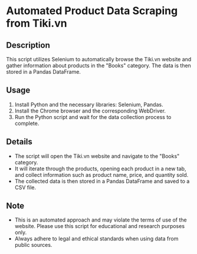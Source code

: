 # Automated Product Data Scraping from Tiki.vn

## Description
This script utilizes Selenium to automatically browse the Tiki.vn website and gather information about products in the "Books" category. The data is then stored in a Pandas DataFrame.

## Usage
1. Install Python and the necessary libraries: Selenium, Pandas.
2. Install the Chrome browser and the corresponding WebDriver.
3. Run the Python script and wait for the data collection process to complete.

## Details
- The script will open the Tiki.vn website and navigate to the "Books" category.
- It will iterate through the products, opening each product in a new tab, and collect information such as product name, price, and quantity sold.
- The collected data is then stored in a Pandas DataFrame and saved to a CSV file.

## Note
- This is an automated approach and may violate the terms of use of the website. Please use this script for educational and research purposes only.
- Always adhere to legal and ethical standards when using data from public sources.
